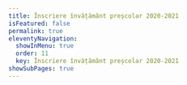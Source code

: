 ```yaml
---
title: Înscriere învățământ preșcolar 2020-2021
isFeatured: false
permalink: true
eleventyNavigation:
  showInMenu: true
  order: 11
  key: Înscriere învățământ preșcolar 2020-2021
showSubPages: true
---
```


[](/uploads/Informații-privind-înscrierea-la-clasa-pregătitoare-2021-2022.pdf)
